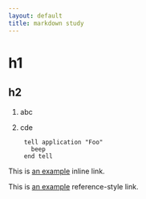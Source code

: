 ```yaml
---
layout: default
title: markdown study
---
```


[id]: http://example.com/  "Optional Title Here"

<link rel="stylesheet" href="/blog/stylesheets/common.css">

# h1
## h2

1. abc
2. cde  

        tell application "Foo"
          beep
        end tell

This is [an example](http://examlple.com/ "title") inline link.

This is [an example][id] reference-style link.
